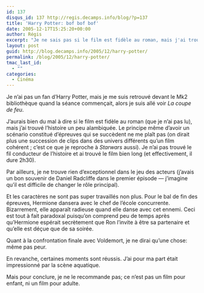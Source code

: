 ```yaml
---
id: 137
disqus_id: 137 http://regis.decamps.info/blog/?p=137
title: 'Harry Potter: bof bof bof'
date: 2005-12-17T15:25:20+00:00
author: Régis
excerpt: "Je ne sais pas si le film est fidèle au roman, mais j'ai trouvé le scénario bien confus."
layout: post
guid: http://blog.decamps.info/2005/12/harry-potter/
permalink: /blog/2005/12/harry-potter/
tmac_last_id:
  - ""
categories:
  - Cinéma
---
```

Je n’ai pas un fan d’Harry Potter, mais je me suis retrouvé devant le Mk2 bibliothèque quand la séance commençait, alors je suis allé voir _La coupe de feu_.

J’aurais bien du mal à dire si le film est fidèle au roman (que je n’ai pas lu), mais j’ai trouvé l’histoire un peu alambiquée. Le principe même d’avoir un scénario constitué d’épreuves qui se succèdent ne me plaît pas (on dirait plus une succession de clips dans des univers différents qu’un film cohérent ; c’est ce que je reproche à _Starwars_ aussi). Je n’ai pas trouvé le fil conducteur de l’histoire et ai trouvé le film bien long (et effectivement, il dure 2h30). 

Par ailleurs, je ne trouve rien d’exceptionnel dans le jeu des acteurs (j’avais un bon souvenir de Daniel Radcliffe dans le premier épisode &#8212; j’imagine qu’il est difficile de changer le rôle principal). 

Et les caractères ne sont pas super travaillés non plus. Pour le bal de fin des épreuves, Hermione dansera avec le chef de l’école concurrente. Bizarrement, elle apparaît radieuse quand elle danse avec cet ennemi. Ceci est tout à fait paradoxal puisqu’on comprend peu de temps après qu’Hermione espérait secrètement que Ron l’invite à être sa partenaire et qu’elle est déçue que de sa soirée.

Quant à la confrontation finale avec Voldemort, je ne dirai qu’une chose: même pas peur.

En revanche, certaines moments sont réussis. J’ai pour ma part était impressionné par la scène aquatique.

Mais pour conclure, je ne le recommande pas; ce n’est pas un film pour enfant, ni un film pour adulte.
